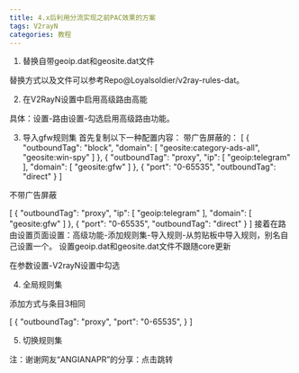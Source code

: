 ```yaml
---
title: 4.x后利用分流实现之前PAC效果的方案
tags: V2rayN
categories: 教程
---
```

1. 替换自带geoip.dat和geosite.dat文件

替换方式以及文件可以参考Repo@Loyalsoldier/v2ray-rules-dat。

2. 在V2RayN设置中启用高级路由高能

具体：设置-路由设置-勾选启用高级路由功能。

3. 导入gfw规则集
首先复制以下一种配置内容：<!--more-->
带广告屏蔽的：
[
  {
    "outboundTag": "block",
    "domain": [
      "geosite:category-ads-all",
      "geosite:win-spy"
    ]
  },
  {
     "outboundTag": "proxy",
     "ip": [
       "geoip:telegram"
     ],
     "domain": [
       "geosite:gfw"
    ]
  },
  {
    "port": "0-65535",
    "outboundTag": "direct"
  }
]

不带广告屏蔽

[
  {
     "outboundTag": "proxy",
     "ip": [
       "geoip:telegram"
     ],
     "domain": [
       "geosite:gfw"
    ]
  },
  {
    "port": "0-65535",
    "outboundTag": "direct"
  }
]
接着在路由设置页面设置：高级功能-添加规则集-导入规则-从剪贴板中导入规则，别名自己设置一个。
设置geoip.dat和geosite.dat文件不跟随core更新

在参数设置-V2rayN设置中勾选


4. 全局规则集

添加方式与条目3相同

[
  {
    "outboundTag": "proxy",
    "port": "0-65535",
  }
]

5. 切换规则集

注：谢谢网友“ANGIANAPR”的分享：点击跳转